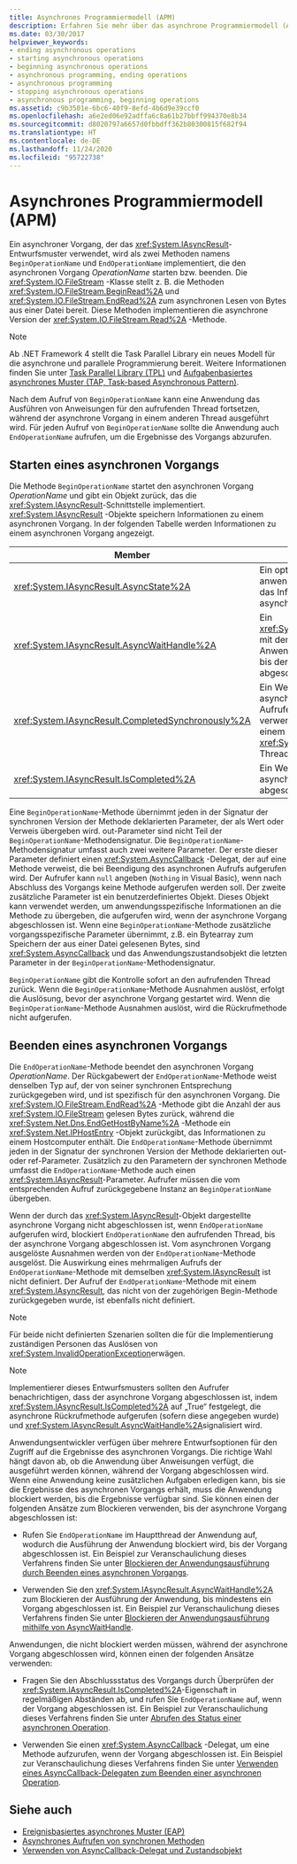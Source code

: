 ```yaml
---
title: Asynchrones Programmiermodell (APM)
description: Erfahren Sie mehr über das asynchrone Programmiermodell (APM) in .NET. In diesem Artikel wird gezeigt, wie Sie einen asynchronen Vorgang starten und beenden.
ms.date: 03/30/2017
helpviewer_keywords:
- ending asynchronous operations
- starting asynchronous operations
- beginning asynchronous operations
- asynchronous programming, ending operations
- asynchronous programming
- stopping asynchronous operations
- asynchronous programming, beginning operations
ms.assetid: c9b3501e-6bc6-40f9-8efd-4b6d9e39ccf0
ms.openlocfilehash: a6e2ed06e92adffa6c8a61b27bbff994370e8b34
ms.sourcegitcommit: d8020797a6657d0fbbdff362b80300815f682f94
ms.translationtype: HT
ms.contentlocale: de-DE
ms.lasthandoff: 11/24/2020
ms.locfileid: "95722738"
---
```

# <a name="asynchronous-programming-model-apm"></a>Asynchrones Programmiermodell (APM)

Ein asynchroner Vorgang, der das <xref:System.IAsyncResult>-Entwurfsmuster verwendet, wird als zwei Methoden namens `BeginOperationName` und `EndOperationName` implementiert, die den asynchronen Vorgang *OperationName* starten bzw. beenden. Die <xref:System.IO.FileStream> -Klasse stellt z. B. die Methoden <xref:System.IO.FileStream.BeginRead%2A> und <xref:System.IO.FileStream.EndRead%2A> zum asynchronen Lesen von Bytes aus einer Datei bereit. Diese Methoden implementieren die asynchrone Version der <xref:System.IO.FileStream.Read%2A> -Methode.  
  
> [!NOTE]
> Ab .NET Framework 4 stellt die Task Parallel Library ein neues Modell für die asynchrone und parallele Programmierung bereit. Weitere Informationen finden Sie unter [Task Parallel Library (TPL)](../parallel-programming/task-parallel-library-tpl.md) und [Aufgabenbasiertes asynchrones Muster (TAP, Task-based Asynchronous Pattern)](task-based-asynchronous-pattern-tap.md).  
  
 Nach dem Aufruf von `BeginOperationName` kann eine Anwendung das Ausführen von Anweisungen für den aufrufenden Thread fortsetzen, während der asynchrone Vorgang in einem anderen Thread ausgeführt wird. Für jeden Aufruf von `BeginOperationName` sollte die Anwendung auch `EndOperationName` aufrufen, um die Ergebnisse des Vorgangs abzurufen.  
  
## <a name="beginning-an-asynchronous-operation"></a>Starten eines asynchronen Vorgangs  

 Die Methode `BeginOperationName` startet den asynchronen Vorgang *OperationName* und gibt ein Objekt zurück, das die <xref:System.IAsyncResult>-Schnittstelle implementiert. <xref:System.IAsyncResult> -Objekte speichern Informationen zu einem asynchronen Vorgang. In der folgenden Tabelle werden Informationen zu einem asynchronen Vorgang angezeigt.  
  
|Member|Beschreibung|  
|------------|-----------------|  
|<xref:System.IAsyncResult.AsyncState%2A>|Ein optionales, anwendungsspezifisches Objekt, das Informationen über die asynchrone Operation enthält.|  
|<xref:System.IAsyncResult.AsyncWaitHandle%2A>|Ein <xref:System.Threading.WaitHandle> , mit dem die Ausführung der Anwendung blockiert werden kann, bis der asynchrone Vorgang abgeschlossen ist.|  
|<xref:System.IAsyncResult.CompletedSynchronously%2A>|Ein Wert, der angibt, ob der asynchrone Vorgang in dem zum Aufrufen von `BeginOperationName` verwendeten Thread anstatt in einem separaten <xref:System.Threading.ThreadPool>-Thread abgeschlossen wurde.|  
|<xref:System.IAsyncResult.IsCompleted%2A>|Ein Wert, der angibt, ob der asynchrone Vorgang abgeschlossen wurde.|  
  
 Eine `BeginOperationName`-Methode übernimmt jeden in der Signatur der synchronen Version der Methode deklarierten Parameter, der als Wert oder Verweis übergeben wird. out-Parameter sind nicht Teil der `BeginOperationName`-Methodensignatur. Die `BeginOperationName`-Methodensignatur umfasst auch zwei weitere Parameter. Der erste dieser Parameter definiert einen <xref:System.AsyncCallback> -Delegat, der auf eine Methode verweist, die bei Beendigung des asynchronen Aufrufs aufgerufen wird. Der Aufrufer kann `null` angeben (`Nothing` in Visual Basic), wenn nach Abschluss des Vorgangs keine Methode aufgerufen werden soll. Der zweite zusätzliche Parameter ist ein benutzerdefiniertes Objekt. Dieses Objekt kann verwendet werden, um anwendungsspezifische Informationen an die Methode zu übergeben, die aufgerufen wird, wenn der asynchrone Vorgang abgeschlossen ist. Wenn eine `BeginOperationName`-Methode zusätzliche vorgangsspezifische Parameter übernimmt, z.B. ein Bytearray zum Speichern der aus einer Datei gelesenen Bytes, sind <xref:System.AsyncCallback> und das Anwendungszustandsobjekt die letzten Parameter in der `BeginOperationName`-Methodensignatur.  
  
 `BeginOperationName` gibt die Kontrolle sofort an den aufrufenden Thread zurück. Wenn die `BeginOperationName`-Methode Ausnahmen auslöst, erfolgt die Auslösung, bevor der asynchrone Vorgang gestartet wird. Wenn die `BeginOperationName`-Methode Ausnahmen auslöst, wird die Rückrufmethode nicht aufgerufen.  
  
## <a name="ending-an-asynchronous-operation"></a>Beenden eines asynchronen Vorgangs  

 Die `EndOperationName`-Methode beendet den asynchronen Vorgang *OperationName*. Der Rückgabewert der `EndOperationName`-Methode weist denselben Typ auf, der von seiner synchronen Entsprechung zurückgegeben wird, und ist spezifisch für den asynchronen Vorgang. Die <xref:System.IO.FileStream.EndRead%2A> -Methode gibt die Anzahl der aus <xref:System.IO.FileStream> gelesen Bytes zurück, während die <xref:System.Net.Dns.EndGetHostByName%2A> -Methode ein <xref:System.Net.IPHostEntry> -Objekt zurückgibt, das Informationen zu einem Hostcomputer enthält. Die `EndOperationName`-Methode übernimmt jeden in der Signatur der synchronen Version der Methode deklarierten out- oder ref-Parameter. Zusätzlich zu den Parametern der synchronen Methode umfasst die `EndOperationName`-Methode auch einen <xref:System.IAsyncResult>-Parameter. Aufrufer müssen die vom entsprechenden Aufruf zurückgegebene Instanz an `BeginOperationName` übergeben.  
  
 Wenn der durch das <xref:System.IAsyncResult>-Objekt dargestellte asynchrone Vorgang nicht abgeschlossen ist, wenn `EndOperationName` aufgerufen wird, blockiert `EndOperationName` den aufrufenden Thread, bis der asynchrone Vorgang abgeschlossen ist. Vom asynchronen Vorgang ausgelöste Ausnahmen werden von der `EndOperationName`-Methode ausgelöst. Die Auswirkung eines mehrmaligen Aufrufs der `EndOperationName`-Methode mit demselben <xref:System.IAsyncResult> ist nicht definiert. Der Aufruf der `EndOperationName`-Methode mit einem <xref:System.IAsyncResult>, das nicht von der zugehörigen Begin-Methode zurückgegeben wurde, ist ebenfalls nicht definiert.  
  
> [!NOTE]
> Für beide nicht definierten Szenarien sollten die für die Implementierung zuständigen Personen das Auslösen von <xref:System.InvalidOperationException>erwägen.  
  
> [!NOTE]
> Implementierer dieses Entwurfsmusters sollten den Aufrufer benachrichtigen, dass der asynchrone Vorgang abgeschlossen ist, indem <xref:System.IAsyncResult.IsCompleted%2A> auf „True“ festgelegt, die asynchrone Rückrufmethode aufgerufen (sofern diese angegeben wurde) und <xref:System.IAsyncResult.AsyncWaitHandle%2A>signalisiert wird.  
  
 Anwendungsentwickler verfügen über mehrere Entwurfsoptionen für den Zugriff auf die Ergebnisse des asynchronen Vorgangs. Die richtige Wahl hängt davon ab, ob die Anwendung über Anweisungen verfügt, die ausgeführt werden können, während der Vorgang abgeschlossen wird. Wenn eine Anwendung keine zusätzlichen Aufgaben erledigen kann, bis sie die Ergebnisse des asynchronen Vorgangs erhält, muss die Anwendung blockiert werden, bis die Ergebnisse verfügbar sind. Sie können einen der folgenden Ansätze zum Blockieren verwenden, bis der asynchrone Vorgang abgeschlossen ist:  
  
- Rufen Sie `EndOperationName` im Hauptthread der Anwendung auf, wodurch die Ausführung der Anwendung blockiert wird, bis der Vorgang abgeschlossen ist. Ein Beispiel zur Veranschaulichung dieses Verfahrens finden Sie unter [Blockieren der Anwendungsausführung durch Beenden eines asynchronen Vorgangs](blocking-application-execution-by-ending-an-async-operation.md).  
  
- Verwenden Sie den <xref:System.IAsyncResult.AsyncWaitHandle%2A> zum Blockieren der Ausführung der Anwendung, bis mindestens ein Vorgang abgeschlossen ist. Ein Beispiel zur Veranschaulichung dieses Verfahrens finden Sie unter [Blockieren der Anwendungsausführung mithilfe von AsyncWaitHandle](blocking-application-execution-using-an-asyncwaithandle.md).  
  
 Anwendungen, die nicht blockiert werden müssen, während der asynchrone Vorgang abgeschlossen wird, können einen der folgenden Ansätze verwenden:  
  
- Fragen Sie den Abschlussstatus des Vorgangs durch Überprüfen der <xref:System.IAsyncResult.IsCompleted%2A>-Eigenschaft in regelmäßigen Abständen ab, und rufen Sie `EndOperationName` auf, wenn der Vorgang abgeschlossen ist. Ein Beispiel zur Veranschaulichung dieses Verfahrens finden Sie unter [Abrufen des Status einer asynchronen Operation](polling-for-the-status-of-an-asynchronous-operation.md).  
  
- Verwenden Sie einen <xref:System.AsyncCallback> -Delegat, um eine Methode aufzurufen, wenn der Vorgang abgeschlossen ist. Ein Beispiel zur Veranschaulichung dieses Verfahrens finden Sie unter [Verwenden eines AsyncCallback-Delegaten zum Beenden einer asynchronen Operation](using-an-asynccallback-delegate-to-end-an-asynchronous-operation.md).  
  
## <a name="see-also"></a>Siehe auch

- [Ereignisbasiertes asynchrones Muster (EAP)](event-based-asynchronous-pattern-eap.md)
- [Asynchrones Aufrufen von synchronen Methoden](calling-synchronous-methods-asynchronously.md)
- [Verwenden von AsyncCallback-Delegat und Zustandsobjekt](using-an-asynccallback-delegate-and-state-object.md)
